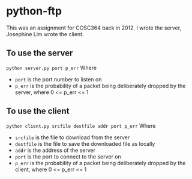 python-ftp
==========

This was an assignment for COSC364 back in 2012. I wrote the server, Josephine Lim wrote the client.

## To use the server

`
python server.py port p_err
`
Where 
* `port` is the port number to listen on
* `p_err` is the probability of a packet being deliberately dropped by the server, where 0 <= p_err <= 1

## To use the client

`
python client.py srcfile destfile addr port p_err
`
Where 
* `srcfile` is the file to download from the server
* `destfile` is the file to save the downloaded file as locally
* `addr` is the address of the server
* `port` is the port to connect to the server on
* `p_err` is the probability of a packet being deliberately dropped by the client, where 0 <= p_err <= 1
